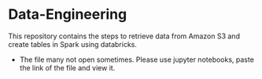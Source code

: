# Data-Engineering
This repository contains the steps to retrieve data from Amazon S3 and create tables in Spark using databricks.

* The file many not open sometimes. Please use jupyter notebooks, paste the link of the file and view it.
